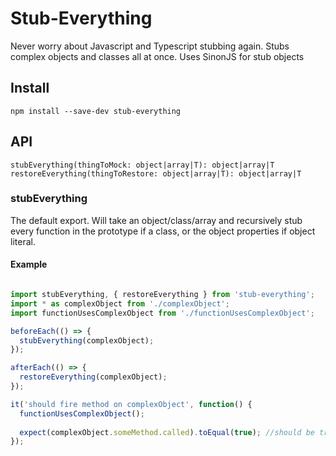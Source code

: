 # Stub-Everything
Never worry about Javascript and Typescript stubbing again. Stubs complex objects and classes all at once. Uses SinonJS for stub objects

## Install

`npm install --save-dev stub-everything`

## API

`stubEverything(thingToMock: object|array|T): object|array|T`
`restoreEverything(thingToRestore: object|array|T): object|array|T`

### stubEverything

The default export. Will take an object/class/array and recursively stub every function in the prototype if a class, or the object properties if object literal.

#### Example

```javascript

import stubEverything, { restoreEverything } from 'stub-everything';
import * as complexObject from './complexObject';
import functionUsesComplexObject from './functionUsesComplexObject';

beforeEach(() => {
  stubEverything(complexObject);
});

afterEach(() => {
  restoreEverything(complexObject);
});

it('should fire method on complexObject', function() {
  functionUsesComplexObject();
  
  expect(complexObject.someMethod.called).toEqual(true); //should be true
});


```
